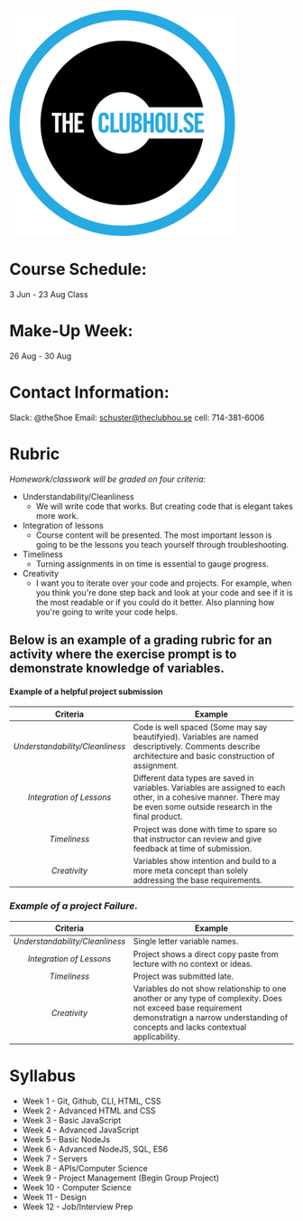 ![The Clubhouse logo](./images/theclubhouse.png)
# Course Schedule:
3 Jun - 23 Aug Class

# Make-Up Week:
26 Aug - 30 Aug

# Contact Information:
Slack: @theShoe
Email: schuster@theclubhou.se
cell: 714-381-6006

# Rubric
*Homework/classwork will be graded on four criteria:*
- Understandability/Cleanliness
  - We will write code that works. But creating code that is elegant takes more work.
- Integration of lessons
  - Course content will be presented. The most important lesson is going to be the lessons you teach yourself through troubleshooting.
- Timeliness
  - Turning assignments in on time is essential to gauge progress.
- Creativity
  - I want you to iterate over your code and projects. For example, when you think you're done step back and look at your code and see if it is the most readable or if you could do it better. Also planning how you're going to write your code helps.

## Below is an example of a grading rubric for an activity where the exercise prompt is to demonstrate knowledge of variables.

#### Example of a helpful project submission
| Criteria | Example |
| :--: | -- |
| *Understandability/Cleanliness* | Code is well spaced (Some may say beautifyied). Variables are named descriptively. Comments describe architecture and basic construction of assignment. |
| *Integration of Lessons* | Different data types are saved in variables. Variables are assigned to each other, in a cohesive manner. There may be even some outside research in the final product. |
| *Timeliness* | Project was done with time to spare so that instructor can review and give feedback at time of submission. |
| *Creativity* | Variables show intention and build to a more meta concept than solely addressing the base requirements. |

### *Example of a project Failure.*

| Criteria | Example |
| :--: | -- |
| *Understandability/Cleanliness* | Single letter variable names. |
| *Integration of Lessons* | Project shows a direct copy paste from lecture with no context or ideas. |
| *Timeliness* | Project was submitted late. |
| *Creativity* | Variables do not show relationship to one another or any type of complexity. Does not exceed base requirement demonstratign a narrow understanding of concepts and lacks contextual applicability. |


# Syllabus
- Week 1 - Git, Github, CLI, HTML, CSS
- Week 2 - Advanced HTML and CSS
- Week 3 - Basic JavaScript
- Week 4 - Advanced JavaScript
- Week 5 - Basic NodeJs
- Week 6 - Advanced NodeJS, SQL, ES6
- Week 7 - Servers
- Week 8 - APIs/Computer Science
- Week 9 - Project Management (Begin Group Project)
- Week 10 - Computer Science 
- Week 11 - Design
- Week 12 - Job/Interview Prep